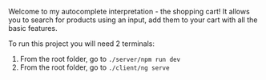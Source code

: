 Welcome to my autocomplete interpretation - the shopping cart!
It allows you to search for products using an input, add them to your cart with all the basic features.

To run this project you will need 2 terminals:

1. From the root folder, go to `./server/npm run dev`
2. From the root folder, go to `./client/ng serve`
